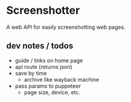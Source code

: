 # Screenshotter

A web API for easily screenshotting web pages.

## dev notes / todos

- guide / links on home page
- api route (returns json)
- save by time
  - archive like wayback machine
- pass params to puppeteer
  - page size, device, etc.
